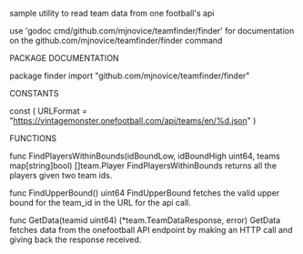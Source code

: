 sample utility to read team data from one football's api

use 'godoc cmd/github.com/mjnovice/teamfinder/finder' for documentation on the github.com/mjnovice/teamfinder/finder command

PACKAGE DOCUMENTATION

package finder
    import "github.com/mjnovice/teamfinder/finder"


CONSTANTS

const (
    URLFormat = "https://vintagemonster.onefootball.com/api/teams/en/%d.json"
)

FUNCTIONS

func FindPlayersWithinBounds(idBoundLow, idBoundHigh uint64, teams map[string]bool) []team.Player
    FindPlayersWithinBounds returns all the players given two team ids.

func FindUpperBound() uint64
    FindUpperBound fetches the valid upper bound for the team_id in the URL
    for the api call.

func GetData(teamid uint64) (*team.TeamDataResponse, error)
    GetData fetches data from the onefootball API endpoint by making an HTTP
    call and giving back the response received.



